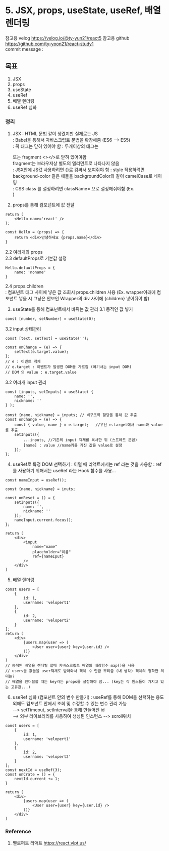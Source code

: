# 5. JSX, props, useState, useRef, 배열 렌더링

참고용 velog
https://velog.io/@ty-yun21/react5
참고용 github
https://github.com/ty-yoon21/react-study1  
commit message : 

## 목표
1. JSX
2. props 
3. useState
4. useRef
5. 배열 렌더링
6. useRef 심화

### 정리
1. JSX
: HTML 문법 같이 생겼지만 실제로는 JS  
: Babel을 통해서 자바스크립트 문법을 확장해줌 (ES6 --> ES5)  
: 꼭 태그는 닫혀 있어야 함
: 두개이상의 태그는 <div></div> 또는 fragment <></>로 닫혀 있어야함  
fragment는 브라우저상 별도의 엘리먼트로 나타나지 않음  
: JSX안에 JS값 사용하려면 {}로 감싸서 보여줘야 함
: style 적용하려면 background-color 같은 애들을 backgroundColor와 같이 camelCase로 네이밍  
: CSS class 를 설정하려면 className= 으로 설정해줘야함 (Ex. <div className="main_contents">)  


2. props를 통해 컴포넌트에 값 전달
```
return (
    <Hello name='react' />
);

const Hello = (props) => {
    return <div>안녕하세요 {props.name}</div>
}
```
2.2 여러개의 props  
2.3 defaultProps로 기본값 설정
```
Hello.defaultProps = {
    name: 'noname'
}
```
2.4 props.children  
: 컴포넌트 태그 사이에 넣은 값 조회시 props.children 사용
(Ex. wrapper아래에 컴포넌트 넣을 시 그냥은 안보인 Wrapper의 div 사이에 {children} 넣어줘야 함)  




3. useState를 통해 컴포넌트에서 바뀌는 값 관리
3.1 동적인 값 넣기  
```
const [number, setNumber] = useState(0);
```
3.2 input 상태관리  
```
const [text, setText] = useState('');

const onChange = (e) => {
    setText(e.target.value);
};
// e : 이벤트 객체
// e.target : 이벤트가 발생한 DOM을 가르킴 (여기서는 input DOM)
// DOM 의 value : e.target.value
```
3.2 여러개 input 관리
```
const [inputs, setInputs] = useState( {
    name: '',
    nickname: ''
} );

const {name, nickname} = inputs; // 비구조화 할당을 통해 값 추출
const onChange = (e) => {
    const { value, name } = e.target;   //우선 e.target에서 name과 value를 추출
    setInputs({
        ...inputs, //기존의 input 객체를 복사한 뒤 (스프레드 문법)
        [name] : value //name키를 가진 값을 value로 설정
    });
};

```


4. useRef로 특정 DOM 선택하기
: 이럴 때 리액트에서는 ref 라는 것을 사용함
: ref를 사용하기 위해서는 useRef 라는 Hook 함수를 사용...
```
const nameInput = useRef();

const {name, nickname} = inuts;

const onReset = () = {
    setInputs({
        name: '',
        nickname: ''
    });
    nameInput.current.focus();
};

return (
    <div>
        <input
            name="name"
            placeholder="이름"
            ref={nameIput}
        />
    </div>
)
```


5. 배열 렌더링
```
const users = [
    {
        id: 1,
        username: 'velopert1'
    },
    {
        id: 2,
        username: 'velopert2'
    }
];
return (
    <div>
        {users.map(user => (
            <User user={user} key={user.id} />
        ))}
    </div>
)
// 동적인 배열을 렌더릴 할때 자바스크립트 배열의 내장함수 map()을 사용
// users을 값들을 user객체로 받아와서 객체 수 만큼 뿌려줌 (내 생각) 객체의 정확한 의미는?
// 배열을 렌더릴할 때는 key라는 props를 설정해야 함... (key는 각 원소들이 가지고 있는 고유값...)

```


6. useRef 심화 (컴포넌트 안의 변수 만들기)
: useRef를 통해 DOM을 선택하는 용도 외에도 컴포넌트 안에서 조회 및 수정할 수 있는 변수 관리 가능  
--> setTimeout, setInterval을 통해 만들어진 id  
--> 외부 라이브러리를 사용하여 생성된 인스턴스
--> scroll위치  

```
const users = [
    {
        id: 1,
        username: 'velopert1'
    },
    {
        id: 2,
        username: 'velopert2'
    }
];
const nextId = useRef(3);
const onCrate = () = {
    nextId.current += 1;
}

return (
    <div>
        {users.map(user => (
            <User user={user} key={user.id} />
        ))}
    </div>
)
```

### Reference
1. 벨로퍼트 리액트
https://react.vlpt.us/